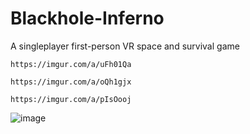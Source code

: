 # Blackhole-Inferno
A singleplayer first-person VR space and survival game


```https://imgur.com/a/uFh01Qa```

```https://imgur.com/a/oQh1gjx```

```https://imgur.com/a/pIsOooj```

![image](https://github.com/ThimbleFire/Blackhole-Inferno/assets/14812476/a4867c4e-a6c6-49de-8120-c865ec026358)
